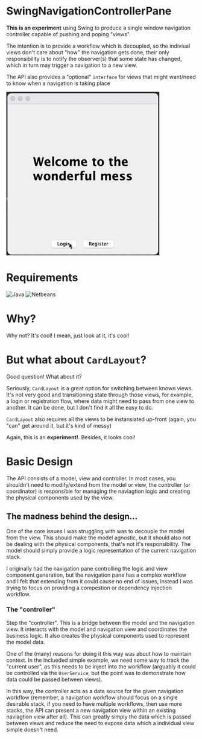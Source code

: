 # SwingNavigationControllerPane

**This is an experiment** using Swing to produce a single window navigation controller capable of pushing and poping "views".

The intention is to provide a workflow which is decoupled, so the indiviual views don't care about "how" the navigation gets done, their only responsibility is to notify the observer(s) that some state has changed, which in turn may trigger a navigation to a new view.

The API also provides a "optional" `interface` for views that might want/need to know when a navigation is taking place

<img src="Navi01.gif">

# Requirements

![Java](https://img.shields.io/badge/Java-16.0.2-orange) ![Netbeans](https://img.shields.io/badge/Netbeans-12.4-orange)

# Why?

Why not?  It's cool!  I mean, just look at it, it's cool!

# But what about `CardLayout`?

Good question!  What about it?

Seriously, `CardLayout` is a great option for switching between known views.  It's not very good and transitioning state through those views, for example, a login or registration flow, where data might need to pass from one view to another.  It can be done, but I don't find it all the easy to do.

`CardLayout` also requires all the views to be instansiated up-front (again, you "can" get around it, but it's kind of messy)

Again, this is an **experiment!**.  Besides, it looks cool!

# Basic Design

The API consists of a model, view and controller.  In most cases, you shouldn't need to modify/extend from the model or view, the controller (or coordinator) is responsible for managing the naviagtion logic and creating the physical components used by the view.

## The madness behind the design...

One of the core issues I was struggling with was to decouple the model from the view.  This should make the model agnostic, but it should also not be dealing with the physical components, that's not it's responsibility.  The model should simply provide a logic representation of the current navigation stack.

I originally had the navigation pane controlling the logic and view component generation, but the navigation pane has a complex workflow and I felt that extending from it could cause no end of issues, instead I was trying to focus on providing a compestion or dependency injection workflow.

### The "controller"

Step the "controller".  This is a bridge between the model and the navigation view.  It interacts with the model and navigation view and coordinates the business logic.  It also creates the physical components used to represent the model data.

One of the (many) reasons for doing it this way was about how to maintain context.  In the inclueded simple example, we need some way to track the "current user", as this needs to be inject into the workflow (arguably it could be controlled via the `UserService`, but the point was to demonstrate how data could be passed between views).

In this way, the controller acts as a data source for the given navigation workflow (remember, a navigation workflow should focus on a single desirable stack, if you need to have multiple workflows, then use more stacks, the API can present a new navigation view within an existing naviagtion view after all).  This can greatly simply the data which is passed between views and reduce the need to expose data which a individual view simple doesn't need.
